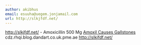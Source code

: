 ```yaml
---
author: akibhus
email: esuuha@uegem.jonjamail.com
url: http://slkjfdf.net/
---
```


http://slkjfdf.net/ - Amoxicillin 500 Mg <a href="http://slkjfdf.net/">Amoxil Causes Gallstones</a> cdz.rhqi.blog.dandart.co.uk.pme.ae http://slkjfdf.net/
